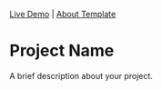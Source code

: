 [Live Demo](#) | [About Template](./ABOUT.md)

# Project Name

A brief description about your project.
